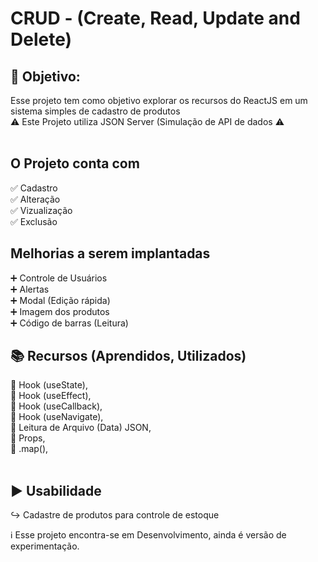 # CRUD - (Create, Read, Update and Delete)

## :dart: Objetivo:
Esse projeto tem como objetivo explorar os recursos do ReactJS em um sistema simples de cadastro de produtos<br />
:warning: Este Projeto utiliza JSON Server (Simulação de API de dados :warning:<br /><br />

## O Projeto conta com 
:white_check_mark: Cadastro<br />
:white_check_mark: Alteração<br />
:white_check_mark: Vizualização<br />
:white_check_mark: Exclusão <br />

## Melhorias a serem implantadas
:heavy_plus_sign: Controle de Usuários<br />
:heavy_plus_sign: Alertas<br />
:heavy_plus_sign: Modal (Edição rápida)<br />
:heavy_plus_sign: Imagem dos produtos<br />
:heavy_plus_sign: Código de barras (Leitura)<br />


## :books: Recursos (Aprendidos, Utilizados)
:large_blue_diamond: Hook (useState),<br />
:large_blue_diamond: Hook (useEffect),<br />
:large_blue_diamond: Hook (useCallback),<br />
:large_blue_diamond: Hook (useNavigate),<br />
:large_blue_diamond: Leitura de Arquivo (Data) JSON,<br />
:large_blue_diamond: Props,<br />
:large_blue_diamond: .map(),<br /><br />


## :arrow_forward: Usabilidade
:arrow_right_hook: Cadastre de produtos para controle de estoque<br />

:information_source: Esse projeto encontra-se em Desenvolvimento, ainda é versão de experimentação.
